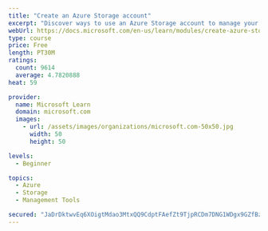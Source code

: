 ```yaml
---
title: "Create an Azure Storage account"
excerpt: "Discover ways to use an Azure Storage account to manage your data for billing, access, and storage location of your blobs, files, queues, and tables."
webUrl: https://docs.microsoft.com/en-us/learn/modules/create-azure-storage-account/
type: course
price: Free
length: PT30M
ratings:
  count: 9614
  average: 4.7820888
heat: 59

provider:
  name: Microsoft Learn
  domain: microsoft.com
  images:
    - url: /assets/images/organizations/microsoft.com-50x50.jpg
      width: 50
      height: 50

levels:
  - Beginner

topics:
  - Azure
  - Storage
  - Management Tools

secured: "JaDrDktwvEq6XOigtMdao3MtxQQ9CdptFAefZt9TjpRCDm7DNG1WDgx9GZfBzc0O8Ff3jPJAS1a/svKOziz0DEyJH7iRCNF9iOu3Z8cjSiZLUzySST0NyeWpIszGL1UhV+VpnerqHWusPNr8atVbrB392KyYtIDyIpGOJFiIDtreOnZJhhP49TKncJzvaFicusVFg487IcZo6CaHtu+pLQavVBIcu1FjlXLOJJjRd/nRhS4mRPMT+XTWwaWTDKC9SijtHkKpKujOGrZ7MF76qTH6kAMSUJroNOLlTgV98mrOt9Q+k08l4hZ/YFmMOVvLEAvdRgbC6sibr5Axcu7hMKZmZeBzLuSOYvqnNP2tIy87drzZ57zsZe+wTw7I6QT+vqLScU+jlYZmS6fReu1KDinTABlk5MFzz+KjEec9rYw=;uRjvlqlyI8fJ3Xu+TyYGeA=="
---
```


